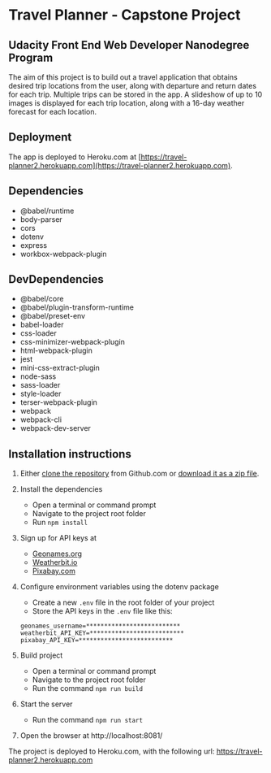 # Travel Planner - Capstone Project
## Udacity Front End Web Developer Nanodegree Program

The aim of this project is to build out a travel application that obtains desired trip locations from the user, along with departure and return dates for each trip. Multiple trips can be stored in the app. A slideshow of up to 10 images is displayed for each trip location, along with a 16-day weather forecast for each location.

## Deployment
The app is deployed to Heroku.com at [https://travel-planner2.herokuapp.com](https://travel-planner2.herokuapp.com).

## Dependencies
- @babel/runtime
- body-parser
- cors
- dotenv
- express
- workbox-webpack-plugin

## DevDependencies
- @babel/core
- @babel/plugin-transform-runtime
- @babel/preset-env
- babel-loader
- css-loader
- css-minimizer-webpack-plugin
- html-webpack-plugin
- jest
- mini-css-extract-plugin
- node-sass
- sass-loader
- style-loader
- terser-webpack-plugin
- webpack
- webpack-cli
- webpack-dev-server

## Installation instructions
1. Either [clone the repository](https://github.com/AxelPilot/travel-planner.git) from Github.com or [download it as a zip file](https://github.com/AxelPilot/travel-planner/archive/refs/heads/master.zip).
2. Install the dependencies
	- Open a terminal or command prompt
	- Navigate to the project root folder
	- Run `npm install`

3. Sign up for API keys at
	- [Geonames.org](https://www.geonames.org/login)
	- [Weatherbit.io](https://www.weatherbit.io/account/create)
	- [Pixabay.com](https://pixabay.com/)

4. Configure environment variables using the dotenv package
	- Create a new `.env` file in the root folder of your project
	- Store the API keys in the `.env` file like this:
	```
	geonames_username=**************************
	weatherbit_API_KEY=**************************
	pixabay_API_KEY=**************************
	```
5. Build project
	- Open a terminal or command prompt
	- Navigate to the project root folder
	- Run the command `npm run build`

6. Start the server
	- Run the command `npm run start`
7. Open the browser at http://localhost:8081/

The project is deployed to Heroku.com, with the following url:
https://travel-planner2.herokuapp.com
